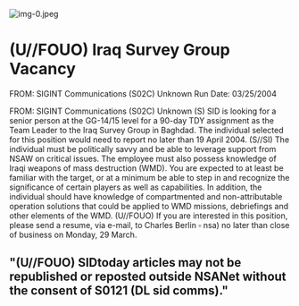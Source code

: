 ![img-0.jpeg](img-0.jpeg)

# (U//FOUO) Iraq Survey Group Vacancy 

FROM: SIGINT Communications (S02C)
Unknown
Run Date: 03/25/2004

FROM: SIGINT Communications (S02C)
Unknown
(S) SID is looking for a senior person at the GG-14/15 level for a 90-day TDY assignment as the Team Leader to the Iraq Survey Group in Baghdad. The individual selected for this position would need to report no later than 19 April 2004.
(S//SI) The individual must be politically savvy and be able to leverage support from NSAW on critical issues. The employee must also possess knowledge of Iraqi weapons of mass destruction (WMD). You are expected to at least be familiar with the target, or at a minimum be able to step in and recognize the significance of certain players as well as capabilities. In addition, the individual should have knowledge of compartmented and non-attributable operation solutions that could be applied to WMD missions, debriefings and other elements of the WMD.
(U//FOUO) If you are interested in this position, please send a resume, via e-mail, to Charles Berlin $\square$ nsa) no later than close of business on Monday, 29 March.

## "(U//FOUO) SIDtoday articles may not be republished or reposted outside NSANet without the consent of S0121 (DL sid comms)."
